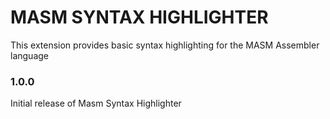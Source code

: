 # MASM SYNTAX HIGHLIGHTER

This extension provides basic syntax highlighting for the MASM Assembler language

### 1.0.0

Initial release of Masm Syntax Highlighter
